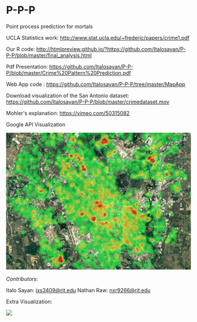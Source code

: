 # P-P-P
Point process prediction for mortals

UCLA Statistics work: http://www.stat.ucla.edu/~frederic/papers/crime1.pdf

Our R code: http://htmlpreview.github.io/?https://github.com/Italosayan/P-P-P/blob/master/final_analysis.html

Pdf Presentation: https://github.com/Italosayan/P-P-P/blob/master/Crime%20Pattern%20Prediction.pdf

Web App code : https://github.com/Italosayan/P-P-P/tree/master/MapApp

Download visualization of the San Antonio dataset: https://github.com/Italosayan/P-P-P/blob/master/crimedataset.mov

Mohler's explanation: https://vimeo.com/50315082

Google API Visualization

![alt text](https://raw.githubusercontent.com/Italosayan/P-P-P/master/Heatmap_Screenshot.PNG)

*Contributors:*

Italo Sayan: ixs3409@rit.edu
Nathan Raw: nxr9266@rit.edu

Extra Visualization:

![](https://github.com/Italosayan/P-P-P/blob/master/crimedataset%20(1).gif)
